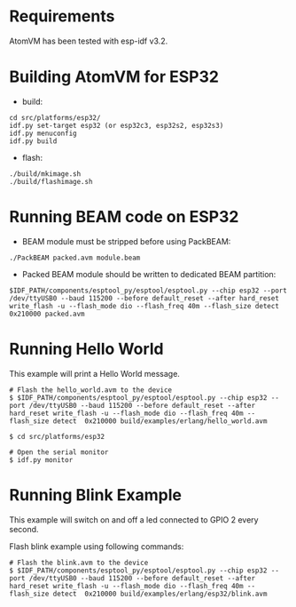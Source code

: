 <!--
 Copyright 2018-2020 Davide Bettio <davide@uninstall.it>

 SPDX-License-Identifier: Apache-2.0 OR LGPL-2.1-or-later
-->

Requirements
============

AtomVM has been tested with esp-idf v3.2.

Building AtomVM for ESP32
=========================

* build:

```
cd src/platforms/esp32/
idf.py set-target esp32 (or esp32c3, esp32s2, esp32s3)
idf.py menuconfig
idf.py build
```

* flash:
```
./build/mkimage.sh
./build/flashimage.sh
```

Running BEAM code on ESP32
==========================

* BEAM module must be stripped before using PackBEAM:

```
./PackBEAM packed.avm module.beam
```

* Packed BEAM module should be written to dedicated BEAM partition:

```
$IDF_PATH/components/esptool_py/esptool/esptool.py --chip esp32 --port /dev/ttyUSB0 --baud 115200 --before default_reset --after hard_reset write_flash -u --flash_mode dio --flash_freq 40m --flash_size detect  0x210000 packed.avm
```

Running Hello World
===================

This example will print a Hello World message.

```
# Flash the hello_world.avm to the device
$ $IDF_PATH/components/esptool_py/esptool/esptool.py --chip esp32 --port /dev/ttyUSB0 --baud 115200 --before default_reset --after hard_reset write_flash -u --flash_mode dio --flash_freq 40m --flash_size detect  0x210000 build/examples/erlang/hello_world.avm

$ cd src/platforms/esp32

# Open the serial monitor
$ idf.py monitor
```

Running Blink Example
=====================

This example will switch on and off a led connected to GPIO 2 every second.

Flash blink example using following commands:

```
# Flash the blink.avm to the device
$ $IDF_PATH/components/esptool_py/esptool/esptool.py --chip esp32 --port /dev/ttyUSB0 --baud 115200 --before default_reset --after hard_reset write_flash -u --flash_mode dio --flash_freq 40m --flash_size detect  0x210000 build/examples/erlang/esp32/blink.avm
```
